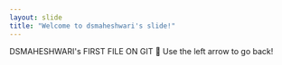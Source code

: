 ```yaml
---
layout: slide
title: "Welcome to dsmaheshwari's slide!"
---
```

DSMAHESHWARI's FIRST FILE ON GIT :tada:
Use the left arrow to go back!
